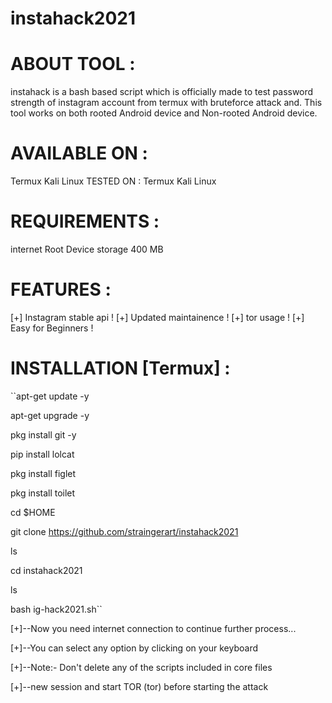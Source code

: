 # instahack2021

# ABOUT TOOL :
instahack is a bash based script which is officially made to test password strength of instagram account from termux with bruteforce attack and. This tool works on both rooted Android device and Non-rooted Android device.

# AVAILABLE ON :
Termux
Kali Linux
TESTED ON :
Termux
Kali Linux
# REQUIREMENTS :
internet
Root Device
storage 400 MB
# FEATURES :
[+] Instagram stable api !
[+] Updated maintainence !
[+] tor usage !
[+] Easy for Beginners !

# INSTALLATION [Termux] :
``apt-get update -y

apt-get upgrade -y

pkg install git -y

pip install lolcat

pkg install figlet

pkg install toilet

cd $HOME

git clone https://github.com/straingerart/instahack2021

ls

cd instahack2021

ls

bash ig-hack2021.sh``



[+]--Now you need internet connection to continue further process...

[+]--You can select any option by clicking on your keyboard

[+]--Note:- Don't delete any of the scripts included in core files

[+]--new session and start TOR (tor) before starting the attack
